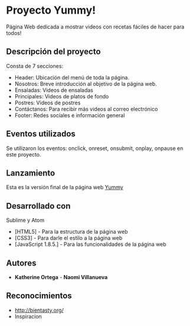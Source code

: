 # Proyecto Yummy!

Página Web dedicada a mostrar videos con recetas fáciles de hacer para todos!

## Descripción del proyecto

Consta de 7 secciones:

* Header: Ubicación del menú de toda la página.
* Nosotros: Breve introducción al objetivo de la página web.
* Ensaladas: Videos de ensaladas
* Principales: Videos de platos de fondo
* Postres: Videos de postres
* Contáctanos: Para recibir más videos al correo electrónico
* Footer: Redes sociales e información general

## Eventos utilizados

Se utilizaron los eventos: onclick, onreset, onsubmit, onplay, onpause en este proyecto.

## Lanzamiento 

Esta es la versión final de la página web <a href="https://naovillaj.github.io/Yummy/" target="_blank">Yummy</a> 

## Desarrollado con

Sublime y Atom

* [HTML5] - Para la estructura de la página web
* [CSS3] - Para darle el estilo a la página web
* [JavaScript 1.8.5.] - Para las funcionalidades de la página web

## Autores

* **Katherine Ortega** - **Naomi Villanueva** 

## Reconocimientos

* http://bientasty.org/
* Inspiracion
